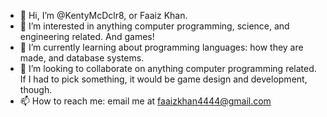 - 👋 Hi, I’m @KentyMcDclr8, or Faaiz Khan.
- 👀 I’m interested in anything computer programming, science, and engineering related. And games!
- 🌱 I’m currently learning about programming languages: how they are made, and database systems.
- 💞️ I’m looking to collaborate on anything computer programming related. If I had to pick something, it would be game design and development, though.
- 📫 How to reach me: email me at faaizkhan4444@gmail.com

<!---
KentyMcDclr8/KentyMcDclr8 is a ✨ special ✨ repository because its `README.md` (this file) appears on your GitHub profile.
You can click the Preview link to take a look at your changes.
--->
